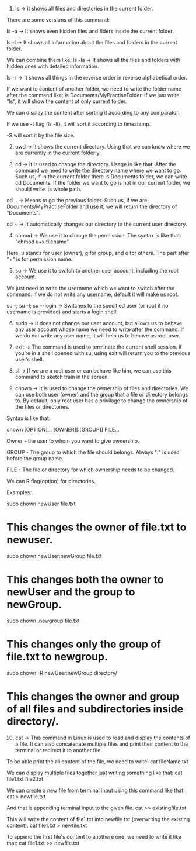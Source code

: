1) ls -> it shows all files and directories in the current folder.

There are some versions of this command:

ls -a -> It shows even hidden files and flders inside the current folder.

ls -l -> It shows all information about the files and folders in the current folder.

We can combine them like: ls -la -> It shows all the files and folders with hidden ones with detailed information.

ls -r -> It shows all things in the reverse order in reverse alphabetical order.

If we want to content of another folder, we need to write the folder name after the command like:
ls Documents/MyPractiseFolder.
If we just write "ls", it will show the content of only current folder.

We can display the content after sorting it according to any comparator.

If we use -t flag (ls -lt), it will sort it according to timestamp.

-S will sort it by the file size.

2) pwd -> It shows the current directory. Using that we can know where we are currently in the current folderly.


3) cd -> It is used to change the directory. 
Usage is like that: After the command we need to write the directory name where we want to go.
Such us, if in the current folder there is Documents folder, we can write cd Documents. 
If the folder we want to go is not in our current folder, we should write its whole path.

cd .. -> Means to go the previous folder.
Such us, if we are Documents/MyPractiseFolder and use it, we will return the directory of "Documents".

cd ~ -> It automatically changes our directory to the current user directory.


4) chmod -> We use it to change the permission.
The syntax is like that:
"chmod u+x filename"

Here, u stands for user (owner), g for group, and o for others.
The part after "+" is for permission name.


5) su -> We use it to switch to another user account, including the root account.

We just need to write the username which we want to switch after the command. If we do not write any username, default it will make us root.

su -; su -l; su --login -> Switches to the specified user (or root if no username is provided) and starts a login shell. 

6) sudo -> It does not change our user account, but allows us to behave any user account whose name we need to write after the command. If we do not write any user name, it will help us to behave as root user.

7) exit -> The command is used to terminate the current shell session. If you’re in a shell opened with su, using exit will return you to the previous user’s shell.

8) sl -> If we are a root user or can behave like him, we can use this command to sketch train in the screen.

9) chown -> It is used to change the ownership of files and directories. We can use both user (owner) and the group that a file or directory belongs to.
By default, only root user has a privilage to change the ownership of the files or directories.

Syntax is like that:

chown [OPTION]... [OWNER][:[GROUP]] FILE...

Owner - the user to whom you want to give ownership.

GROUP - The group to which the file should belongs. Always ":" is used before the group name.

FILE - The file or directory for which ownership needs to be changed.

We can R flag(option) for directories.

Examples:

sudo chown newUser file.txt
# This changes the owner of file.txt to newuser.

sudo chown newUser:newGroup file.txt
# This changes both the owner to newUser and the group to newGroup.

sudo chown :newgroup file.txt
# This changes only the group of file.txt to newgroup.

sudo chown -R newUser:newGroup directory/
# This changes the owner and group of all files and subdirectories inside directory/.

10) cat -> This command in Linux is used to read and display the contents of a file. It can also concatenate multiple files and print their content to the terminal or redirect it to another file.

To be able print the all content of the file, we need to write:
cat fileName.txt 

We can display multiple files together just writing something like that:
cat file1.txt file2.txt

We can create a new file from terminal input using this command like that:
cat > newfile.txt

And that is appending terminal input to the given file.
cat >> existingfile.txt

This will write the content of file1.txt into newfile.txt (overwriting the existing content).
cat file1.txt > newfile.txt

To append the first file's content to anothere one, we need to write it like that:
cat file1.txt >> newfile.txt




